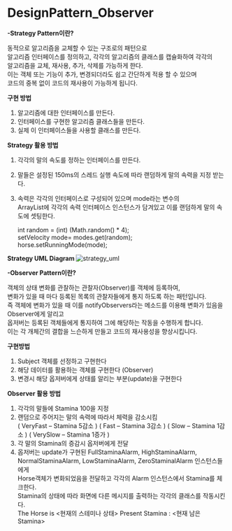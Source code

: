 # DesignPattern_Observer

<b> -Strategy Pattern이란? </b>

동적으로 알고리즘을 교체할 수 있는 구조로의 패턴으로 <br>
알고리즘 인터페이스를 정의하고, 각각의 알고리즘의 클래스를 캡슐화하여 각각의 <br>
알고리즘을 교체, 재사용, 추가, 삭제를 가능하게 한다. <br>
이는 객체 또는 기능이 추가, 변경되더라도 쉽고 간단하게 적용 할 수 있으며 <br>
코드의 중복 없이 코드의 재사용이 가능하게 됩니다. <br>

<b> 구현 방법 </b>
1) 알고리즘에 대한 인터페이스를 만든다. <br>
2) 인터페이스를 구현한 알고리즘 클래스들을 만든다. <br>
3) 실제 이 인터페이스들을 사용할 클래스를 만든다. <br>

<b> Strategy 활용 방법 </b>

1. 각각의 말의 속도를 정하는 인터페이스를 만든다. <br>
2. 말들은 설정된 150ms의 스레드 실행 속도에 따라 랜덤하게 말의 속력을 지정 받는다. <br>
3. 속력은 각각의 인터페이스로 구성되어 있으며 mode라는 변수의 <br>
   ArrayList에 각각의 속력 인터페이스 인스턴스가 담겨있고 이를 랜덤하게 말의 속도에 셋팅한다. <br>
   
   int random = (int) (Math.random() * 4); <br>
   setVelocity mode= modes.get(random); <br>
   horse.setRunningMode(mode); <br>

<b> Strategy UML Diagram </b>
   ![strategy_uml](https://user-images.githubusercontent.com/22215395/49061475-2d8a1980-f254-11e8-8890-aa888b870fdb.jpg)
   

<b> -Observer Pattern이란? </b>
<br>

 
객체의 상태 변화를 관찰하는 관찰자(Observer)를 객체에 등록하여, <br>
변화가 있을 때 마다 등록된 목록의 관찰자들에게 통지 하도록 하는 패턴입니다. <br>
즉 객체에 변화가 있을 때 이를 notifyObservers라는 메소드를 이용해 변화가 있음을 Observer에게 알리고 <br>
옵저버는 등록된 객체들에게 통지하여 그에 해당하는 작동을 수행하게 합니다. <br> 
이는 각 개체간의 결합을 느슨하게 만들고 코드의 재사용성을 향상시킵니다.

<b> 구현방법 </b>
1) Subject 객체를 선정하고 구현한다
2) 해당 데이터를 활용하는 객체를 구현한다 (Observer)
3) 변경시 해당 옵저버에게 상태를 알리는 부분(update)을 구현한다

<b> Observer 활용 방법 </b>

1. 각각의 말들에 Stamina 100을 지정
2. 랜덤으로 주어지는 말의 속력에 따라서 체력을 감소시킴 <br>
( VeryFast – Stamina 5감소 ) ( Fast – Stamina 3감소 )
( Slow – Stamina 1감소 ) ( VerySlow – Stamina 1증가 )
3. 각 말의 Stamina의 증감시 옵저버에게 전달
4. 옵저버는 update가 구현된 FullStaminaAlarm, HighStaminaAlarm, <br>
 NormalStaminaAlarm, LowStaminaAlarm, ZeroStaminalAlarm 인스턴스들에게 <br>
 Horse객체가 변화되었음을 전달하고 각각의 Alarm 인스턴스에서 Stamina를 체크한다. <br>
 Stamina의 상태에 따라 화면에 다른 메시지를 출력하는 각각의 클래스를 작동시킨다. <br>
 The Horse is <현재의 스테미나 상태> Present Stamina : <현재 남은 Stamina>
